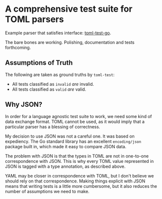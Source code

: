 # A comprehensive test suite for TOML parsers

Example parser that satisfies interface:
[toml-test-go](https://github.com/BurntSushi/toml/tree/master/toml-test-go).

The bare bones are working. Polishing, documentation and tests forthcoming.

## Assumptions of Truth

The following are taken as ground truths by `toml-test`:

* All tests classified as `invalid` *are* invalid.
* All tests classified as `valid` *are* valid.

## Why JSON?

In order for a language agnostic test suite to work, we need some kind of data 
exchange format. TOML cannot be used, as it would imply that a particular 
parser has a blessing of correctness.

My decision to use JSON was not a careful one. It was based on expediency. The 
Go standard library has an excellent `encoding/json` package built in, which 
made it easy to compare JSON data.

The problem with JSON is that the types in TOML are not in one-to-one 
correspondence with JSON. This is why every TOML value represented in JSON is 
tagged with a type annotation, as described above.

YAML may be closer in correspondence with TOML, but I don't believe we should
rely on that correspondence. Making things explicit with JSON means that 
writing tests is a little more cumbersome, but it also reduces the number of 
assumptions we need to make.

